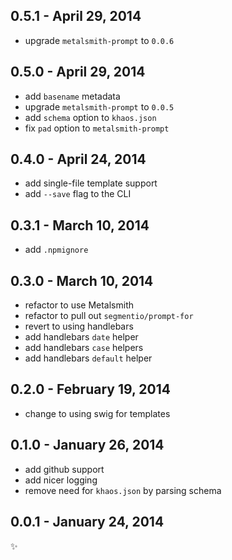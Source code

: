 
0.5.1 - April 29, 2014
----------------------
* upgrade `metalsmith-prompt` to `0.0.6`

0.5.0 - April 29, 2014
----------------------
* add `basename` metadata
* upgrade `metalsmith-prompt` to `0.0.5`
* add `schema` option to `khaos.json`
* fix `pad` option to `metalsmith-prompt`

0.4.0 - April 24, 2014
----------------------
* add single-file template support
* add `--save` flag to the CLI

0.3.1 - March 10, 2014
----------------------
* add `.npmignore`

0.3.0 - March 10, 2014
----------------------
* refactor to use Metalsmith
* refactor to pull out `segmentio/prompt-for`
* revert to using handlebars
* add handlebars `date` helper
* add handlebars `case` helpers
* add handlebars `default` helper

0.2.0 - February 19, 2014
-------------------------
* change to using swig for templates

0.1.0 - January 26, 2014
------------------------
* add github support
* add nicer logging
* remove need for `khaos.json` by parsing schema

0.0.1 - January 24, 2014
------------------------
:sparkles: